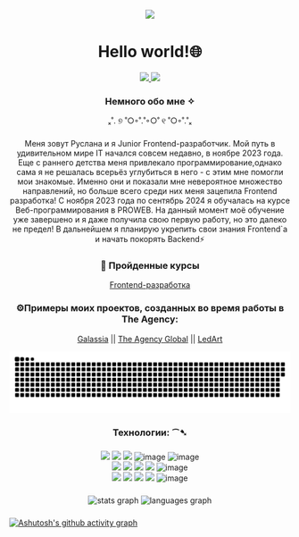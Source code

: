 <br clear="both">

<div align="center">
  <img  src="https://i.pinimg.com/originals/84/da/da/84dada0a5dcfd790700df3dd87897aef.gif"  />
</div>

###

<h1 align="center">Hello world!🌐</h1>
<div align="center">
  <a href="https://t.me/w1nterleaf"> 
  <img src="https://camo.githubusercontent.com/8f41682a178e57a174d0c6042e9cdb842c6329b24c34b2bf4206c25e933073a9/68747470733a2f2f696d672e736869656c64732e696f2f62616467652f54656c656772616d2d3243413545303f7374796c653d666f722d7468652d6261646765266c6f676f3d74656c656772616d266c6f676f436f6c6f723d7768697465"/>
  </a>

  <a href="mailto:lanita.lanik06@gmail.com"> 
  <img src="https://camo.githubusercontent.com/e5cfad4cbb1e023463333923b069b81749d94e8ff5722f851c7bb01d65bb0e95/68747470733a2f2f696d672e736869656c64732e696f2f62616467652f476d61696c2d4431343833363f7374796c653d666f722d7468652d6261646765266c6f676f3d676d61696c266c6f676f436f6c6f723d7768697465"/>
  </a>
</div>

<h3 align="center">Немного обо мне ✧</h3>
<p align="center">ₓ˚. ୭ ˚○◦˚.˚◦○˚ ୧ ˚○◦˚.˚ₓ</p>

###

<p align="center"> Меня зовут Руслана и я Junior Frontend-разработчик. Мой путь в удивительном мире IT начался совсем недавно, в ноябре 2023 года. Еще с раннего детства меня привлекало программирование,однако сама я не решалась всерьёз углубиться в него - с этим мне помогли мои знакомые. Именно они и показали мне невероятное множество направлений, но больше всего среди них меня зацепила Frontend разработка! С ноября 2023 года по сентябрь 2024 я обучалась на курсе Веб-программирования в PROWEB. На данный момент моё обучение уже завершено и я даже получила свою первую работу, но это далеко не предел! В дальнейшем я планирую укрепить свои знания Frontend`а и начать покорять Backend⚡</p>

###
<div align="center">
  
<h3 >📕 Пройденные курсы</h3>

 [Frontend-разработка](https://proweb.uz/courses/web-development/)
</div>

###
<div align="center">
  
<h3>⚙️Примеры моих проектов, созданных во время работы в The Agency:</h3>

[Galassia](https://galassia.uz/ru) ||
[The Agency Global](https://theagency-global.com/en) ||
[LedArt](https://ledart.kz/ru)
</div>

<p align="center">
 <img width="800" src="github-snake.svg" alt="snake"/>
</p>

###

<h3 align="center">Технологии: ⁀➷</h3>

###

<div align="center">

  <img src="https://camo.githubusercontent.com/4a6cbaa3d01af5e77c5b511abd04e66828dadb6a87761f2638fcd13df83c1013/68747470733a2f2f696d672e736869656c64732e696f2f62616467652f68746d6c2d2532334533344632362e7376673f7374796c653d666f722d7468652d6261646765266c6f676f3d68746d6c35266c6f676f436f6c6f723d7768697465"/>
  <img src="https://camo.githubusercontent.com/21c96b28e33fe34eeae668ef6fc1daf2b4b87bdf22e8482ad32d87f1d2474277/68747470733a2f2f696d672e736869656c64732e696f2f62616467652f6373732d2532333135373242362e7376673f7374796c653d666f722d7468652d6261646765266c6f676f3d63737333266c6f676f436f6c6f723d7768697465"/>
  <img src="https://camo.githubusercontent.com/95759dac505a57f5a260db91eca6f7a0c852a095cb271cc6d37c413081c5f799/68747470733a2f2f696d672e736869656c64732e696f2f62616467652f5461696c77696e645f4353532d3338423241433f7374796c653d666f722d7468652d6261646765266c6f676f3d7461696c77696e642d637373266c6f676f436f6c6f723d7768697465"/>
   <img width="150" height="28" alt="image" quality="100" src="https://github.com/user-attachments/assets/335be098-df83-4566-99b7-4498797e8ffd" />
<img width="120" height="28" alt="image" src="https://github.com/user-attachments/assets/32ec60c3-9263-4e2c-a273-530d6e9c0083" />

</div>

<div align="center">
  <img src="https://camo.githubusercontent.com/ce0d3c1da502dcf16ea5aa734ebdd983ed9a4a4fe884fdb00e9a896ef0aa7789/68747470733a2f2f696d672e736869656c64732e696f2f62616467652f534153532d686f7470696e6b2e7376673f7374796c653d666f722d7468652d6261646765266c6f676f3d53415353266c6f676f436f6c6f723d7768697465"/>
<img src="https://camo.githubusercontent.com/35015ea7532fee107342d666965af1f5c662536cbeaf0092ba03bde8f160e537/68747470733a2f2f696d672e736869656c64732e696f2f62616467652f4a6176617363726970742d2532333332333333302e7376673f7374796c653d666f722d7468652d6261646765266c6f676f3d6a617661736372697074266c6f676f436f6c6f723d253233463744463145"/>
<img src="https://camo.githubusercontent.com/d4cfec9550517aa67567e29843e3880ebf50bd7eeceafcd3b82875f17c9f564e/68747470733a2f2f696d672e736869656c64732e696f2f62616467652f747970657363726970742d2532333030374143432e7376673f7374796c653d666f722d7468652d6261646765266c6f676f3d74797065736372697074266c6f676f436f6c6f723d7768697465"/>
  <img src="https://camo.githubusercontent.com/d19cd9f60f6ef869463e85298ff7e1640b173bd14641ad40b5da43e36c9598bb/68747470733a2f2f696d672e736869656c64732e696f2f62616467652f4e6f64652532306a732d3333393933333f7374796c653d666f722d7468652d6261646765266c6f676f3d6e6f6465646f746a73266c6f676f436f6c6f723d7768697465"/>
<img width="120" height="28" alt="image" src="https://github.com/user-attachments/assets/3cdde1eb-ad71-474d-b866-0ce58b60f8ad" />






</div>

<div align="center">
  <img src="https://camo.githubusercontent.com/b0fb9ad6573ab51d6f22e6fcee7089903fc245c8ef5721219e061a223477e0ad/68747470733a2f2f696d672e736869656c64732e696f2f62616467652f4749542d4534344333303f7374796c653d666f722d7468652d6261646765266c6f676f3d676974266c6f676f436f6c6f723d7768697465"/>
<img src="https://camo.githubusercontent.com/f93e05694a6f01f2f6a37713a454a942442a5ff2b33083891096a6f7e57842f8/68747470733a2f2f696d672e736869656c64732e696f2f62616467652f72656163742d2532333230323332612e7376673f7374796c653d666f722d7468652d6261646765266c6f676f3d7265616374266c6f676f436f6c6f723d253233363144414642"/>
<img src="https://camo.githubusercontent.com/1bfdb632160a5a3a30c411fec9675db7f868467b6f7703d1d36b57136bdd4a3c/68747470733a2f2f696d672e736869656c64732e696f2f62616467652f72656475785f746f6f6c6b69742d2532333539336438382e7376673f7374796c653d666f722d7468652d6261646765266c6f676f3d7265647578266c6f676f436f6c6f723d7768697465"/>
  <img src="https://camo.githubusercontent.com/d6bb0e7157be00d6b0b6755ffa5884c82765bee79b2e0c9f32d8255dbe4b43d4/68747470733a2f2f696d672e736869656c64732e696f2f62616467652f6e6578742e6a732d3030303030303f7374796c653d666f722d7468652d6261646765266c6f676f3d6e657874646f746a73266c6f676f436f6c6f723d7768697465"/>
    <img width="150" height="28" alt="image" src="https://github.com/user-attachments/assets/4c3b2eb7-bbb8-4d76-9682-82d9a4937c50" />

</div>




###

<div align="center">
  <img src="https://github-readme-stats.vercel.app/api?username=w1nterleaf&hide_title=false&hide_rank=false&show_icons=true&include_all_commits=true&count_private=true&disable_animations=false&theme=dracula&locale=en&hide_border=false&order=1" height="150" alt="stats graph"  />
  <img src="https://github-readme-stats.vercel.app/api/top-langs?username=w1nterleaf&locale=en&hide_title=false&layout=compact&card_width=320&langs_count=5&theme=dracula&hide_border=false&order=2" height="150" alt="languages graph"  />
</div>

###
[![Ashutosh's github activity graph](https://github-readme-activity-graph.vercel.app/graph?username=w1nterleaf&theme=github-compact)](https://github.com/ashutosh00710/github-readme-activity-graph)

